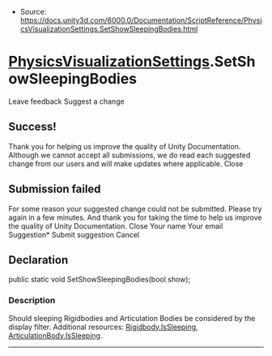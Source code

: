 * Source: https://docs.unity3d.com/6000.0/Documentation/ScriptReference/PhysicsVisualizationSettings.SetShowSleepingBodies.html

#  [PhysicsVisualizationSettings](https://docs.unity3d.com/6000.0/Documentation/ScriptReference/PhysicsVisualizationSettings.html).SetShowSleepingBodies
Leave feedback
Suggest a change
## Success!
Thank you for helping us improve the quality of Unity Documentation. Although we cannot accept all submissions, we do read each suggested change from our users and will make updates where applicable.
Close
## Submission failed
For some reason your suggested change could not be submitted. Please <a>try again</a> in a few minutes. And thank you for taking the time to help us improve the quality of Unity Documentation.
Close
Your name Your email Suggestion* Submit suggestion
Cancel
## Declaration
public static void SetShowSleepingBodies(bool show); 
### Description
Should sleeping Rigidbodies and Articulation Bodies be considered by the display filter.
Additional resources: [Rigidbody.IsSleeping](https://docs.unity3d.com/6000.0/Documentation/ScriptReference/Rigidbody.IsSleeping.html), [ArticulationBody.IsSleeping](https://docs.unity3d.com/6000.0/Documentation/ScriptReference/ArticulationBody.IsSleeping.html).
* * *
